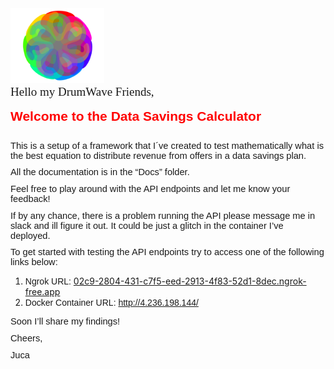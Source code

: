 <html>
<img src="https://github.com/jucalecrim/dw.alecrim.dsp.calculator/blob/main/docs/img/Logo.png" width="150" height="120">
<p style='margin-top:0cm;margin-right:0cm;margin-bottom:8.0pt;margin-left:0cm;font-size:11.0pt;font-family:"Calibri",sans-serif;'><span style="font-size:19px;font-family:Algerian;">Hello my DrumWave Friends,</span></p>
<h1 style='margin: 12pt 0cm 0cm; font-size: 21px; font-family: "Calibri Light", sans-serif; color: rgb(47, 84, 150); font-weight: normal; --darkreader-inline-color: #7eaad7;' data-darkreader-inline-color=""><strong><span style='font-family: "Arial Black", sans-serif; color: red; --darkreader-inline-color: #ff1a1a;' data-darkreader-inline-color="">Welcome to the Data Savings Calculator</span></strong></h1>
<p style='margin-top:0cm;margin-right:0cm;margin-bottom:8.0pt;margin-left:0cm;font-size:11.0pt;font-family:"Calibri",sans-serif;'><span style='font-family:"Bahnschrift SemiBold SemiConden",sans-serif;'>&nbsp;</span></p>
<p style='margin-top:0cm;margin-right:0cm;margin-bottom:8.0pt;margin-left:0cm;font-size:11.0pt;font-family:"Calibri",sans-serif;'><span style='font-family:"Bahnschrift SemiBold SemiConden",sans-serif;'>This is a setup of a framework that I´ve created to test mathematically what is the best equation to distribute revenue from offers in a data savings plan.</span></p>
<p style='margin-top:0cm;margin-right:0cm;margin-bottom:8.0pt;margin-left:0cm;font-size:11.0pt;font-family:"Calibri",sans-serif;'><span style='font-family:"Bahnschrift SemiBold SemiConden",sans-serif;'>All the documentation is in the “Docs” folder.</span></p>
<p style='margin-top:0cm;margin-right:0cm;margin-bottom:8.0pt;margin-left:0cm;font-size:11.0pt;font-family:"Calibri",sans-serif;'><span style='font-family:"Bahnschrift SemiBold SemiConden",sans-serif;'>Feel free to play around with the API endpoints and let me know your feedback!</span></p>
<p style='margin-top:0cm;margin-right:0cm;margin-bottom:8.0pt;margin-left:0cm;font-size:11.0pt;font-family:"Calibri",sans-serif;'><span style='font-family:"Bahnschrift SemiBold SemiConden",sans-serif;'>If by any chance, there is a problem running the API please message me in slack and ill figure it out. It could be just a glitch in the container I’ve deployed.</span></p>
<p style='margin-top:0cm;margin-right:0cm;margin-bottom:8.0pt;margin-left:0cm;font-size:11.0pt;font-family:"Calibri",sans-serif;'><span style='font-family:"Bahnschrift SemiBold SemiConden",sans-serif;'>To get started with testing the API endpoints try to access one of the following links below:</span></p>
<ul class="decimal_type" style="list-style-type: undefined;">
    <li><span style='font-family:"Bahnschrift SemiBold SemiConden",sans-serif;'>Ngrok URL:&nbsp;</span><a href="https://02c9-2804-431-c7f5-eed-2913-4f83-52d1-8dec.ngrok-free.app/">02c9-2804-431-c7f5-eed-2913-4f83-52d1-8dec.ngrok-free.app</a></li>
    <li><span style='font-family:"Bahnschrift SemiBold SemiConden",sans-serif;'>Docker Container URL:&nbsp;</span><a href="http://4.236.198.144/"><span style='font-family:"Bahnschrift SemiBold SemiConden",sans-serif;'>http://4.236.198.144/</span></a></li>
</ul>
<p style='margin-top:0cm;margin-right:0cm;margin-bottom:8.0pt;margin-left:0cm;font-size:11.0pt;font-family:"Calibri",sans-serif;'><span style='font-family:"Bahnschrift SemiBold SemiConden",sans-serif;'>Soon I’ll share my findings!</span></p>
<p style='margin-top:0cm;margin-right:0cm;margin-bottom:8.0pt;margin-left:0cm;font-size:11.0pt;font-family:"Calibri",sans-serif;'><span style='font-family:"Bahnschrift SemiBold SemiConden",sans-serif;'>Cheers,</span></p>
<p style='margin-top:0cm;margin-right:0cm;margin-bottom:8.0pt;margin-left:0cm;font-size:11.0pt;font-family:"Calibri",sans-serif;'><span style='font-family:"Bahnschrift SemiBold SemiConden",sans-serif;'>Juca</span></p>
</html>
